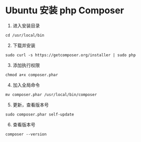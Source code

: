 # Ubuntu 安装 php Composer

1. 进入安装目录
```
cd /usr/local/bin
```

2. 下载并安装
```
sudo curl -s https://getcomposer.org/installer | sudo php
```

3. 添加执行权限
```
chmod a+x composer.phar
```

4. 加入全局命令
```
mv composer.phar /usr/local/bin/composer 
```
5. 更新，查看版本号
```
sudo composer.phar self-update
```

6. 查看版本号
```
composer --version
```
